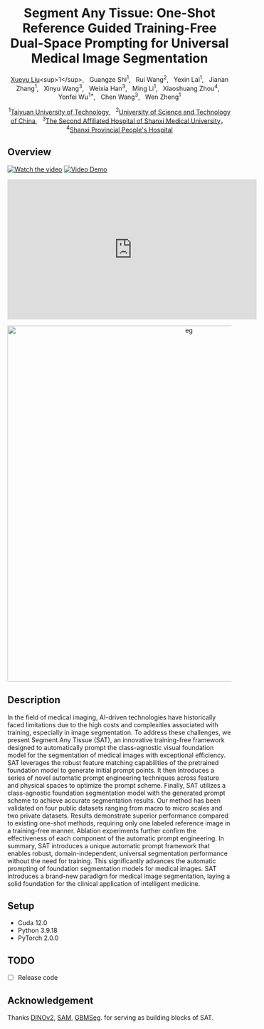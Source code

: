 <div align="center">

<h1> Segment Any Tissue: One-Shot Reference Guided Training-Free Dual-Space Prompting for Universal Medical Image Segmentation </h1>

[Xueyu Liu]([https://scholar.google.com/citations?user=9JcQ2hwAAAAJ&hl=en](https://scholar.google.com.hk/citations?user=jeatLqIAAAAJ&hl=zh-CN))<sup>1</sup>, &nbsp; 
Guangze Shi<sup>1</sup>, &nbsp; 
Rui Wang<sup>2</sup>, &nbsp; 
Yexin Lai<sup>1</sup>, &nbsp; 
Jianan Zhang<sup>1</sup>, &nbsp; 
Xinyu Wang<sup>3</sup>, &nbsp;
Weixia Han<sup>3</sup>, &nbsp;
Ming Li<sup>1</sup>, &nbsp;
Xiaoshuang Zhou<sup>4</sup>, &nbsp;
Yonfei Wu<sup>1*</sup>, &nbsp;
Chen Wang<sup>3</sup>, &nbsp;
Wen Zheng<sup>1</sup>


<sup>1</sup>[Taiyuan University of Technology](https://www.tyut.edu.cn/), &nbsp;
<sup>2</sup>[University of Science and Technology of China](https://www.ustc.edu.cn/), &nbsp;
<sup>3</sup>[The Second Affiliated Hospital of Shanxi Medical University](https://www.sydey.com/)，&nbsp;
<sup>4</sup>[Shanxi Provincial People's Hospital](https://www.sxsrmyy.com/)

</div>

## Overview

[![Watch the video](Display/Display.gif)](https://youtu.be/LKievqcEsJA)
[![Video Demo](Display/Display.gif)](https://youtu.be/LKievqcEsJA)


<iframe width="560" height="315" src="https://youtu.be/LKievqcEsJA" frameborder="0" allowfullscreen></iframe>
<p align="center">
<img width="800" alt="eg" src="Display/Display.gif">
</p>

##  Description
In the field of medical imaging, AI-driven technologies have historically faced limitations due to the high costs and complexities associated with training, especially in image segmentation. To address these challenges, we present Segment Any Tissue (SAT), an innovative training-free framework designed to automatically prompt the class-agnostic visual foundation model for the segmentation of medical images with exceptional efficiency. SAT leverages the robust feature matching capabilities of the pretrained foundation model to generate initial prompt points. It then introduces a series of novel automatic prompt engineering techniques across feature and physical spaces to optimize the prompt scheme. Finally, SAT utilizes a class-agnostic foundation segmentation model with the generated prompt scheme to achieve accurate segmentation results. Our method has been validated on four public datasets ranging from macro to micro scales and two private datasets. Results demonstrate superior performance compared to existing one-shot methods, requiring only one labeled reference image in a training-free manner. Ablation experiments further confirm the effectiveness of each component of the automatic prompt engineering. In summary, SAT introduces a unique automatic prompt framework that enables robust, domain-independent, universal segmentation performance without the need for training. This significantly advances the automatic prompting of foundation segmentation models for medical images. SAT introduces a brand-new paradigm for medical image segmentation, laying a solid foundation for the clinical application of intelligent medicine.
## Setup 
- Cuda 12.0
- Python 3.9.18
- PyTorch 2.0.0

## TODO
- [ ] Release code


## Acknowledgement
Thanks [DINOv2](https://github.com/facebookresearch/dinov2), [SAM](https://github.com/facebookresearch/segment-anything), [GBMSeg](https://github.com/SnowRain510/GBMSeg). for serving as building blocks of SAT.
